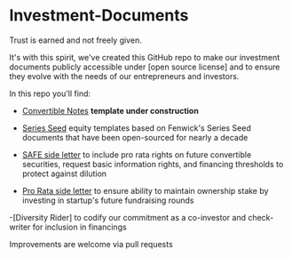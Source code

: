 # Investment-Documents

Trust is earned and not freely given.

It's with this spirit, we've created this GitHub repo to make our investment documents publicly accessible under [open source license] and to ensure they evolve with the needs of our entrepreneurs and investors. 

In this repo you'll find:

* [Convertible Notes](https://github.com/ierollins-rocket/Investment-Documents/blob/master/Convertible%20Note) **template under construction**

* [Series Seed](https://github.com/ierollins-rocket/Investment-Documents/blob/master/Series%20Seed) equity templates based on Fenwick's Series Seed documents that have been open-sourced for nearly a decade

* [SAFE side letter](https://github.com/ierollins-rocket/Investment-Documents/blob/master/SAFE) to include pro rata rights on future convertible securities, request basic information rights, and financing thresholds to protect against dilution

* [Pro Rata side letter](https://github.com/ierollins-rocket/Investment-Documents/blob/master/Pro%20Rata%20Side%20Letter) to ensure ability to maintain ownership stake by investing in startup's future fundraising rounds

-[Diversity Rider] to codify our commitment as a co-investor and check-writer for inclusion in financings 

Improvements are welcome via pull requests

